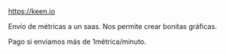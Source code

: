 https://keen.io

Envío de métricas a un saas. Nos permite crear bonitas gráficas.

Pago si enviamos más de 1métrica/minuto.
